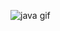 ![java gif](https://user-images.githubusercontent.com/16705683/161378528-4aea779d-a629-4347-ac8a-5d1ae290dcdb.gif)
